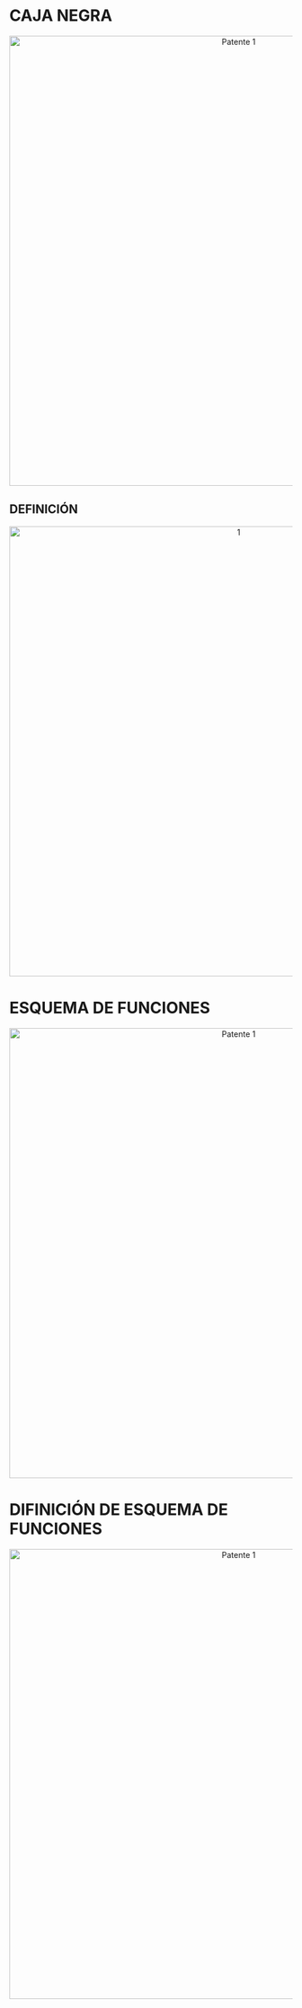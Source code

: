 # CAJA NEGRA 

<p align="center">
  <img src="https://i.postimg.cc/x8pv0jSn/Caja-negra.jpg)](https://postimg.cc/30p41TRc)" alt="Patente 1" width="800px" />
</p>

## DEFINICIÓN

<p align="center">
  <img src="https://i.postimg.cc/g0w0xvLC/definicion-de-caja-negra.jpg)](https://postimg.cc/SXh45Yrd)" alt="1" width="800px" />
</p>



# ESQUEMA DE FUNCIONES

<p align="center">
  <img src="https://i.postimg.cc/8Pd6N1cj/Presentaci-n-de-Gr-ficos-B-sicos-de-la-Empresa-Minimalista-Azul-y-Magenta-4.jpg)](https://postimg.cc/Wh337cMv)" alt="Patente 1" width="800px" />
</p>

# DIFINICIÓN DE ESQUEMA DE FUNCIONES
<p align="center">
  <img src="" alt="Patente 1" width="800px" />
</p>
